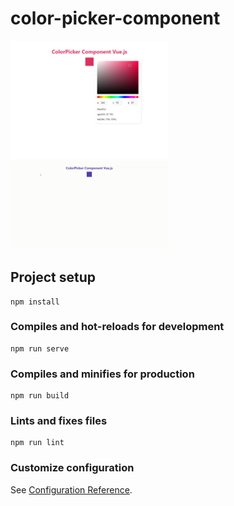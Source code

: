 # color-picker-component

<img src="https://github.com/Dania99dev/color-picker-component/blob/main/demo/ColorPicker.png" width="50%">
<img src="https://github.com/Dania99dev/color-picker-component/blob/main/demo/ColorPicker.gif" width="50%">

## Project setup

```
npm install
```

### Compiles and hot-reloads for development

```
npm run serve
```

### Compiles and minifies for production

```
npm run build
```

### Lints and fixes files

```
npm run lint
```

### Customize configuration

See [Configuration Reference](https://cli.vuejs.org/config/).
